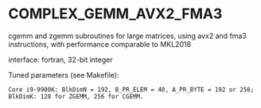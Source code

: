 # COMPLEX_GEMM_AVX2_FMA3
cgemm and zgemm subroutines for large matrices, using avx2 and fma3 instructions, with performance comparable to MKL2018

interface: fortran, 32-bit integer

Tuned parameters (see Makefile):

    Core i9-9900K: BlkDimN = 192, B_PR_ELEM = 40, A_PR_BYTE = 192 or 256; BlkDimK: 128 for ZGEMM, 256 for CGEMM.
